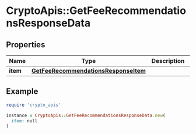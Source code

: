 # CryptoApis::GetFeeRecommendationsResponseData

## Properties

| Name | Type | Description | Notes |
| ---- | ---- | ----------- | ----- |
| **item** | [**GetFeeRecommendationsResponseItem**](GetFeeRecommendationsResponseItem.md) |  |  |

## Example

```ruby
require 'crypto_apis'

instance = CryptoApis::GetFeeRecommendationsResponseData.new(
  item: null
)
```

